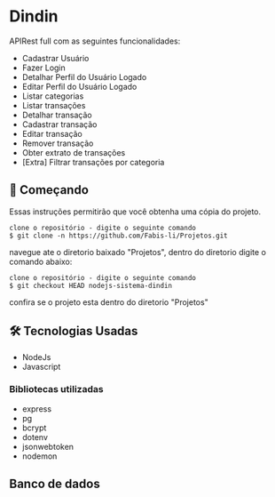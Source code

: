
# Dindin

APIRest full com as seguintes funcionalidades:

- Cadastrar Usuário
- Fazer Login
- Detalhar Perfil do Usuário Logado
- Editar Perfil do Usuário Logado
- Listar categorias
- Listar transações
- Detalhar transação
- Cadastrar transação
- Editar transação
- Remover transação
- Obter extrato de transações
- [Extra] Filtrar transações por categoria

## 🚀 Começando
Essas instruções permitirão que você obtenha uma cópia do projeto.

```git
clone o repositório - digite o seguinte comando
$ git clone -n https://github.com/Fabis-li/Projetos.git
```
navegue ate o diretorio baixado "Projetos",
dentro do diretorio digite o comando abaixo:
```git
clone o repositório - digite o seguinte comando
$ git checkout HEAD nodejs-sistema-dindin
```
confira se o projeto esta dentro do diretorio "Projetos"

## 🛠 Tecnologias Usadas
- NodeJs 
- Javascript

### Bibliotecas utilizadas
- express
- pg
- bcrypt
- dotenv
- jsonwebtoken
- nodemon

## **Banco de dados**




